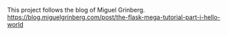 This project follows the blog of Miguel Grinberg.
https://blog.miguelgrinberg.com/post/the-flask-mega-tutorial-part-i-hello-world
